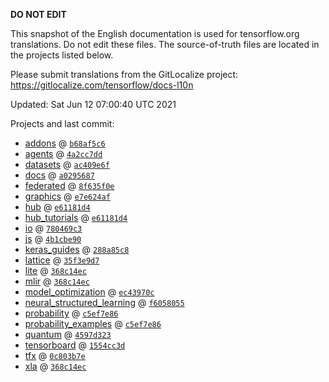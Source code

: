 __DO NOT EDIT__

This snapshot of the English documentation is used for tensorflow.org
translations. Do not edit these files. The source-of-truth files are located in
the projects listed below.

Please submit translations from the GitLocalize project: https://gitlocalize.com/tensorflow/docs-l10n

Updated: Sat Jun 12 07:00:40 UTC 2021

Projects and last commit:

- [addons](https://github.com/tensorflow/addons/tree/master/docs) @ <a href='https://github.com/tensorflow/addons/commit/b68af5c611dd06894ad282ec263a92e1681c83db'><code>b68af5c6</code></a>
- [agents](https://github.com/tensorflow/agents/tree/master/docs) @ <a href='https://github.com/tensorflow/agents/commit/4a2cc7dd7c1f32ed7782115214f7eefb321103e0'><code>4a2cc7dd</code></a>
- [datasets](https://github.com/tensorflow/datasets/tree/master/docs) @ <a href='https://github.com/tensorflow/datasets/commit/ac409e6f390bdaf18de6a72acd00ccd032352e2a'><code>ac409e6f</code></a>
- [docs](https://github.com/tensorflow/docs/tree/master/site/en) @ <a href='https://github.com/tensorflow/docs/commit/a029568731fbc206fbe909193ec4861b73cada1d'><code>a0295687</code></a>
- [federated](https://github.com/tensorflow/federated/tree/master/docs) @ <a href='https://github.com/tensorflow/federated/commit/8f635f0ea9d2e187fabef62f24dc5044ab84785b'><code>8f635f0e</code></a>
- [graphics](https://github.com/tensorflow/graphics/tree/master/tensorflow_graphics/g3doc) @ <a href='https://github.com/tensorflow/graphics/commit/e7e624af3efbb52db67a262d03dde7eccc97eda9'><code>e7e624af</code></a>
- [hub](https://github.com/tensorflow/hub/tree/master/docs) @ <a href='https://github.com/tensorflow/hub/commit/e61181d45a7857e1c49e97d0b704b02f2d3d7dab'><code>e61181d4</code></a>
- [hub_tutorials](https://github.com/tensorflow/hub/tree/master/examples/colab) @ <a href='https://github.com/tensorflow/hub/commit/e61181d45a7857e1c49e97d0b704b02f2d3d7dab'><code>e61181d4</code></a>
- [io](https://github.com/tensorflow/io/tree/master/docs) @ <a href='https://github.com/tensorflow/io/commit/780469c388759e6e92978542a9199108486eb6fa'><code>780469c3</code></a>
- [js](https://github.com/tensorflow/tfjs-website/tree/master/docs) @ <a href='https://github.com/tensorflow/tfjs-website/commit/4b1cbe9076f03e713de2772442b86c1e2ce68171'><code>4b1cbe90</code></a>
- [keras_guides](https://github.com/tensorflow/docs/tree/snapshot-keras/site/en/guide/keras) @ <a href='https://github.com/tensorflow/docs/commit/288a85c8c652050d802d4737ebf21d19254b6672'><code>288a85c8</code></a>
- [lattice](https://github.com/tensorflow/lattice/tree/master/docs) @ <a href='https://github.com/tensorflow/lattice/commit/35f3e9d7da7f90a700d7a903e1818e82965f245c'><code>35f3e9d7</code></a>
- [lite](https://github.com/tensorflow/tensorflow/tree/master/tensorflow/lite/g3doc) @ <a href='https://github.com/tensorflow/tensorflow/commit/368c14ecb296e87c67e8d77aba175e02d5b93741'><code>368c14ec</code></a>
- [mlir](https://github.com/tensorflow/tensorflow/tree/master/tensorflow/compiler/mlir/g3doc) @ <a href='https://github.com/tensorflow/tensorflow/commit/368c14ecb296e87c67e8d77aba175e02d5b93741'><code>368c14ec</code></a>
- [model_optimization](https://github.com/tensorflow/model-optimization/tree/master/tensorflow_model_optimization/g3doc) @ <a href='https://github.com/tensorflow/model-optimization/commit/ec43970c86ed16c231931f089c3ba29390ec21b5'><code>ec43970c</code></a>
- [neural_structured_learning](https://github.com/tensorflow/neural-structured-learning/tree/master/g3doc) @ <a href='https://github.com/tensorflow/neural-structured-learning/commit/f60580554d0b2b1d5418e156a016d4436000e1aa'><code>f6058055</code></a>
- [probability](https://github.com/tensorflow/probability/tree/master/tensorflow_probability/g3doc) @ <a href='https://github.com/tensorflow/probability/commit/c5ef7e86f74a9903add13e5089cd298e1b2952ef'><code>c5ef7e86</code></a>
- [probability_examples](https://github.com/tensorflow/probability/tree/master/tensorflow_probability/examples/jupyter_notebooks) @ <a href='https://github.com/tensorflow/probability/commit/c5ef7e86f74a9903add13e5089cd298e1b2952ef'><code>c5ef7e86</code></a>
- [quantum](https://github.com/tensorflow/quantum/tree/master/docs) @ <a href='https://github.com/tensorflow/quantum/commit/4597d323ad45e42cca44fc642a978223926f8a4e'><code>4597d323</code></a>
- [tensorboard](https://github.com/tensorflow/tensorboard/tree/master/docs) @ <a href='https://github.com/tensorflow/tensorboard/commit/1554cc3da7e2e6086a6c277203196da660084303'><code>1554cc3d</code></a>
- [tfx](https://github.com/tensorflow/tfx/tree/master/docs) @ <a href='https://github.com/tensorflow/tfx/commit/0c803b7eb9e1f4218057a9c919d9804c2e4b7262'><code>0c803b7e</code></a>
- [xla](https://github.com/tensorflow/tensorflow/tree/master/tensorflow/compiler/xla/g3doc) @ <a href='https://github.com/tensorflow/tensorflow/commit/368c14ecb296e87c67e8d77aba175e02d5b93741'><code>368c14ec</code></a>

